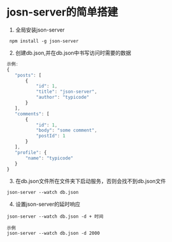 # josn-server的简单搭建

1. 全局安装json-server 
``` 
 npm install -g json-server
 ```

 2. 创建db.json,并在db.json中书写访问时需要的数据
 ```js
 示例:
 {
    "posts": [
        {
            "id": 1,
            "title": "json-server",
            "author": "typicode"
        }
    ],
    "comments": [
        {
            "id": 1,
            "body": "some comment",
            "postId": 1
        }
    ],
    "profile": {
        "name": "typicode"
    }
}
```

3. 在db.json文件所在文件夹下启动服务，否则会找不到db.json文件
```
json-server --watch db.json
```

4. 设置json-server的延时响应
```
json-server --watch db.json -d + 时间

示例
json-server --watch db.json -d 2000
```